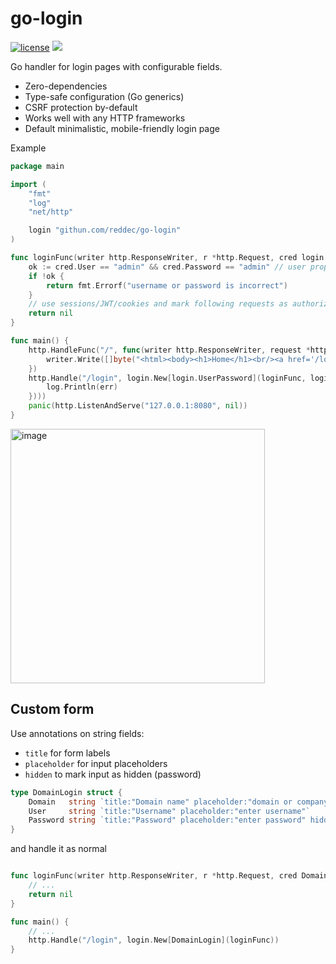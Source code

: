 # go-login

[![license](https://img.shields.io/github/license/reddec/go-login.svg)](https://github.com/reddec/go-login)
[![](https://godoc.org/github.com/reddec/go-login?status.svg)](http://godoc.org/github.com/reddec/go-login)

Go handler for login pages with configurable fields.

- Zero-dependencies
- Type-safe configuration (Go generics)
- CSRF protection by-default
- Works well with any HTTP frameworks
- Default minimalistic, mobile-friendly login page


Example


```go
package main

import (
	"fmt"
	"log"
	"net/http"

	login "githun.com/reddec/go-login"
)

func loginFunc(writer http.ResponseWriter, r *http.Request, cred login.UserPassword) error {
	ok := cred.User == "admin" && cred.Password == "admin" // user proper login and validation
	if !ok {
		return fmt.Errorf("username or password is incorrect")
	}
	// use sessions/JWT/cookies and mark following requests as authorized
	return nil
}

func main() {
	http.HandleFunc("/", func(writer http.ResponseWriter, request *http.Request) {
		writer.Write([]byte("<html><body><h1>Home</h1><br/><a href='/login'>Login</a></body></html>"))
	})
	http.Handle("/login", login.New[login.UserPassword](loginFunc, login.Log(func(err error) {
		log.Println(err)
	})))
	panic(http.ListenAndServe("127.0.0.1:8080", nil))
}
```

<img width="407" alt="image" src="https://user-images.githubusercontent.com/6597086/212119984-bee69f07-c4ba-46f4-9186-c022f25506bf.png">



## Custom form

Use annotations on string fields:

- `title` for form labels
- `placeholder` for input placeholders
- `hidden` to mark input as hidden (password)

```go
type DomainLogin struct {
	Domain   string `title:"Domain name" placeholder:"domain or company"`
	User     string `title:"Username" placeholder:"enter username"`
	Password string `title:"Password" placeholder:"enter password" hidden:"true"`
}

```

and handle it as normal

```go

func loginFunc(writer http.ResponseWriter, r *http.Request, cred DomainLogin) error {
	// ...
	return nil
}

func main() {
	// ...
	http.Handle("/login", login.New[DomainLogin](loginFunc))
}

```
